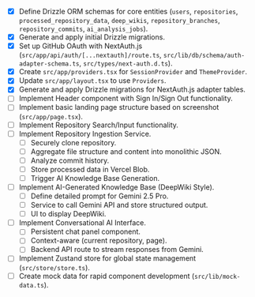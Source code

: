 - [x] Define Drizzle ORM schemas for core entities (`users`, `repositories`, `processed_repository_data`, `deep_wikis`, `repository_branches`, `repository_commits`, `ai_analysis_jobs`).
- [x] Generate and apply initial Drizzle migrations.
- [x] Set up GitHub OAuth with NextAuth.js (`src/app/api/auth/[...nextauth]/route.ts`, `src/lib/db/schema/auth-adapter-schema.ts`, `src/types/next-auth.d.ts`).
- [x] Create `src/app/providers.tsx` for `SessionProvider` and `ThemeProvider`.
- [x] Update `src/app/layout.tsx` to use `Providers`.
- [x] Generate and apply Drizzle migrations for NextAuth.js adapter tables.
- [ ] Implement Header component with Sign In/Sign Out functionality.
- [ ] Implement basic landing page structure based on screenshot (`src/app/page.tsx`).
- [ ] Implement Repository Search/Input functionality.
- [ ] Implement Repository Ingestion Service.
  - [ ] Securely clone repository.
  - [ ] Aggregate file structure and content into monolithic JSON.
  - [ ] Analyze commit history.
  - [ ] Store processed data in Vercel Blob.
  - [ ] Trigger AI Knowledge Base Generation.
- [ ] Implement AI-Generated Knowledge Base (DeepWiki Style).
  - [ ] Define detailed prompt for Gemini 2.5 Pro.
  - [ ] Service to call Gemini API and store structured output.
  - [ ] UI to display DeepWiki.
- [ ] Implement Conversational AI Interface.
  - [ ] Persistent chat panel component.
  - [ ] Context-aware (current repository, page).
  - [ ] Backend API route to stream responses from Gemini.
- [ ] Implement Zustand store for global state management (`src/store/store.ts`).
- [ ] Create mock data for rapid component development (`src/lib/mock-data.ts`).
